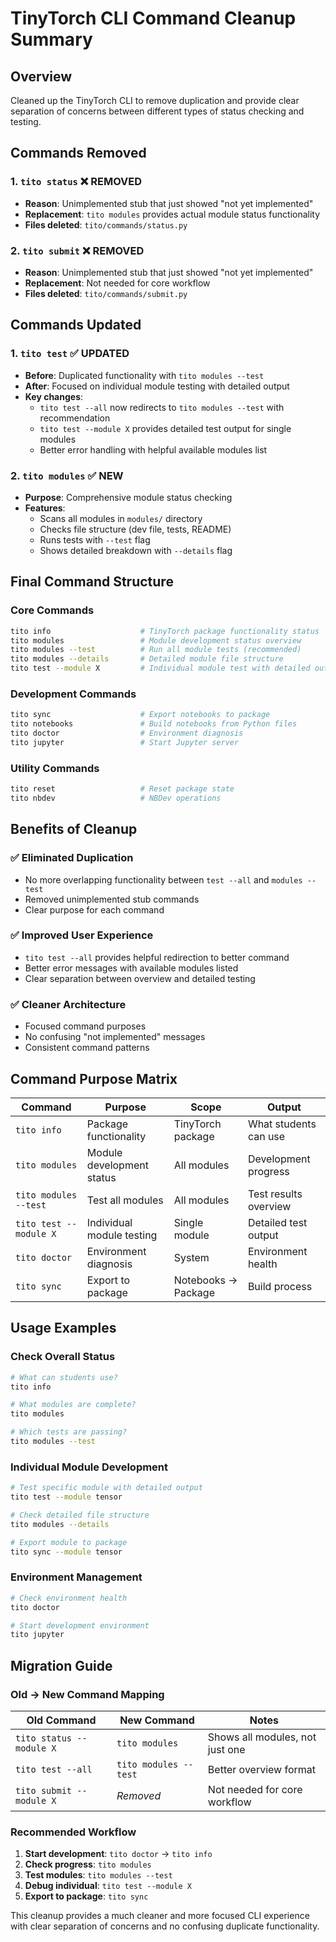 # TinyTorch CLI Command Cleanup Summary

## Overview

Cleaned up the TinyTorch CLI to remove duplication and provide clear separation of concerns between different types of status checking and testing.

## Commands Removed

### 1. `tito status` ❌ **REMOVED**
- **Reason**: Unimplemented stub that just showed "not yet implemented"
- **Replacement**: `tito modules` provides actual module status functionality
- **Files deleted**: `tito/commands/status.py`

### 2. `tito submit` ❌ **REMOVED**
- **Reason**: Unimplemented stub that just showed "not yet implemented"
- **Replacement**: Not needed for core workflow
- **Files deleted**: `tito/commands/submit.py`

## Commands Updated

### 1. `tito test` ✅ **UPDATED**
- **Before**: Duplicated functionality with `tito modules --test`
- **After**: Focused on individual module testing with detailed output
- **Key changes**:
  - `tito test --all` now redirects to `tito modules --test` with recommendation
  - `tito test --module X` provides detailed test output for single modules
  - Better error handling with helpful available modules list

### 2. `tito modules` ✅ **NEW**
- **Purpose**: Comprehensive module status checking
- **Features**:
  - Scans all modules in `modules/` directory
  - Checks file structure (dev file, tests, README)
  - Runs tests with `--test` flag
  - Shows detailed breakdown with `--details` flag

## Final Command Structure

### Core Commands
```bash
tito info                    # TinyTorch package functionality status
tito modules                 # Module development status overview
tito modules --test          # Run all module tests (recommended)
tito modules --details       # Detailed module file structure
tito test --module X         # Individual module test with detailed output
```

### Development Commands
```bash
tito sync                    # Export notebooks to package
tito notebooks               # Build notebooks from Python files
tito doctor                  # Environment diagnosis
tito jupyter                 # Start Jupyter server
```

### Utility Commands
```bash
tito reset                   # Reset package state
tito nbdev                   # NBDev operations
```

## Benefits of Cleanup

### ✅ **Eliminated Duplication**
- No more overlapping functionality between `test --all` and `modules --test`
- Removed unimplemented stub commands
- Clear purpose for each command

### ✅ **Improved User Experience**
- `tito test --all` provides helpful redirection to better command
- Better error messages with available modules listed
- Clear separation between overview and detailed testing

### ✅ **Cleaner Architecture**
- Focused command purposes
- No confusing "not implemented" messages
- Consistent command patterns

## Command Purpose Matrix

| Command | Purpose | Scope | Output |
|---------|---------|-------|--------|
| `tito info` | Package functionality | TinyTorch package | What students can use |
| `tito modules` | Module development status | All modules | Development progress |
| `tito modules --test` | Test all modules | All modules | Test results overview |
| `tito test --module X` | Individual module testing | Single module | Detailed test output |
| `tito doctor` | Environment diagnosis | System | Environment health |
| `tito sync` | Export to package | Notebooks → Package | Build process |

## Usage Examples

### Check Overall Status
```bash
# What can students use?
tito info

# What modules are complete?
tito modules

# Which tests are passing?
tito modules --test
```

### Individual Module Development
```bash
# Test specific module with detailed output
tito test --module tensor

# Check detailed file structure
tito modules --details

# Export module to package
tito sync --module tensor
```

### Environment Management
```bash
# Check environment health
tito doctor

# Start development environment
tito jupyter
```

## Migration Guide

### Old → New Command Mapping

| Old Command | New Command | Notes |
|-------------|-------------|-------|
| `tito status --module X` | `tito modules` | Shows all modules, not just one |
| `tito test --all` | `tito modules --test` | Better overview format |
| `tito submit --module X` | *Removed* | Not needed for core workflow |

### Recommended Workflow

1. **Start development**: `tito doctor` → `tito info`
2. **Check progress**: `tito modules`
3. **Test modules**: `tito modules --test`
4. **Debug individual**: `tito test --module X`
5. **Export to package**: `tito sync`

This cleanup provides a much cleaner and more focused CLI experience with clear separation of concerns and no confusing duplicate functionality. 